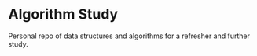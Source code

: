 # Algorithm Study

Personal repo of data structures and algorithms for a refresher and further study.

